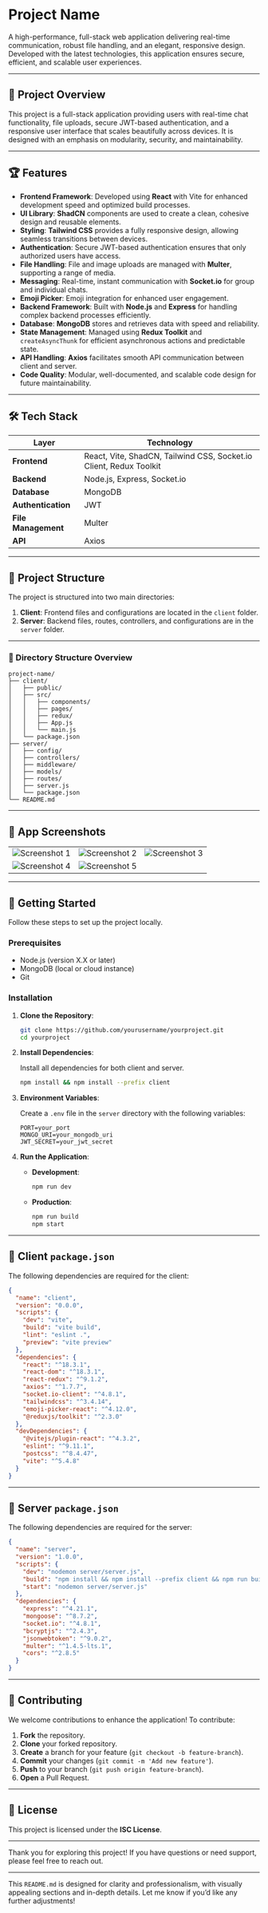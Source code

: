 # Project Name
A high-performance, full-stack web application delivering real-time communication, robust file handling, and an elegant, responsive design. Developed with the latest technologies, this application ensures secure, efficient, and scalable user experiences.

---

## 🚀 Project Overview

This project is a full-stack application providing users with real-time chat functionality, file uploads, secure JWT-based authentication, and a responsive user interface that scales beautifully across devices. It is designed with an emphasis on modularity, security, and maintainability.

---

## 🏆 Features

- **Frontend Framework**: Developed using **React** with Vite for enhanced development speed and optimized build processes.
- **UI Library**: **ShadCN** components are used to create a clean, cohesive design and reusable elements.
- **Styling**: **Tailwind CSS** provides a fully responsive design, allowing seamless transitions between devices.
- **Authentication**: Secure JWT-based authentication ensures that only authorized users have access.
- **File Handling**: File and image uploads are managed with **Multer**, supporting a range of media.
- **Messaging**: Real-time, instant communication with **Socket.io** for group and individual chats.
- **Emoji Picker**: Emoji integration for enhanced user engagement.
- **Backend Framework**: Built with **Node.js** and **Express** for handling complex backend processes efficiently.
- **Database**: **MongoDB** stores and retrieves data with speed and reliability.
- **State Management**: Managed using **Redux Toolkit** and `createAsyncThunk` for efficient asynchronous actions and predictable state.
- **API Handling**: **Axios** facilitates smooth API communication between client and server.
- **Code Quality**: Modular, well-documented, and scalable code design for future maintainability.

---

## 🛠 Tech Stack

| Layer                | Technology                                               |
|----------------------|----------------------------------------------------------|
| **Frontend**         | React, Vite, ShadCN, Tailwind CSS, Socket.io Client, Redux Toolkit |
| **Backend**          | Node.js, Express, Socket.io                              |
| **Database**         | MongoDB                                                  |
| **Authentication**   | JWT                                                      |
| **File Management**  | Multer                                                   |
| **API**              | Axios                                                    |

---

## 📂 Project Structure

The project is structured into two main directories:

1. **Client**: Frontend files and configurations are located in the `client` folder.
2. **Server**: Backend files, routes, controllers, and configurations are in the `server` folder.

---

### 📁 Directory Structure Overview

```plaintext
project-name/
├── client/
│   ├── public/
│   ├── src/
│   │   ├── components/
│   │   ├── pages/
│   │   ├── redux/
│   │   ├── App.js
│   │   └── main.js
│   └── package.json
├── server/
│   ├── config/
│   ├── controllers/
│   ├── middleware/
│   ├── models/
│   ├── routes/
│   ├── server.js
│   └── package.json
└── README.md
```

---

## 📸 App Screenshots

|                     |                     |                     |
|---------------------|---------------------|---------------------|
| ![Screenshot 1](https://github.com/Abhikanade17112002/Synchronous/blob/main/client/src/assets/SynchronousHome.png) | ![Screenshot 2](https://github.com/Abhikanade17112002/Synchronous/blob/main/client/src/assets/SynchronousProfile.png) | ![Screenshot 3](https://github.com/Abhikanade17112002/Synchronous/blob/main/client/src/assets/SynchronousChat.png) |
| ![Screenshot 4](https://github.com/Abhikanade17112002/Synchronous/blob/main/client/src/assets/SignUp.png) | ![Screenshot 5](https://github.com/Abhikanade17112002/Synchronous/blob/main/client/src/assets/SynchronousChat.png) | |



---

## 🚀 Getting Started

Follow these steps to set up the project locally.

### Prerequisites

- Node.js (version X.X or later)
- MongoDB (local or cloud instance)
- Git

### Installation

1. **Clone the Repository**:

   ```bash
   git clone https://github.com/yourusername/yourproject.git
   cd yourproject
   ```

2. **Install Dependencies**:

   Install all dependencies for both client and server.

   ```bash
   npm install && npm install --prefix client
   ```

3. **Environment Variables**:

   Create a `.env` file in the `server` directory with the following variables:

   ```plaintext
   PORT=your_port
   MONGO_URI=your_mongodb_uri
   JWT_SECRET=your_jwt_secret
   ```

4. **Run the Application**:

   - **Development**:

     ```bash
     npm run dev
     ```

   - **Production**:

     ```bash
     npm run build
     npm start
     ```

---

## 📜 Client `package.json`

The following dependencies are required for the client:

```json
{
  "name": "client",
  "version": "0.0.0",
  "scripts": {
    "dev": "vite",
    "build": "vite build",
    "lint": "eslint .",
    "preview": "vite preview"
  },
  "dependencies": {
    "react": "^18.3.1",
    "react-dom": "^18.3.1",
    "react-redux": "^9.1.2",
    "axios": "^1.7.7",
    "socket.io-client": "^4.8.1",
    "tailwindcss": "^3.4.14",
    "emoji-picker-react": "^4.12.0",
    "@reduxjs/toolkit": "^2.3.0"
  },
  "devDependencies": {
    "@vitejs/plugin-react": "^4.3.2",
    "eslint": "^9.11.1",
    "postcss": "^8.4.47",
    "vite": "^5.4.8"
  }
}
```

---

## 📜 Server `package.json`

The following dependencies are required for the server:

```json
{
  "name": "server",
  "version": "1.0.0",
  "scripts": {
    "dev": "nodemon server/server.js",
    "build": "npm install && npm install --prefix client && npm run build --prefix client",
    "start": "nodemon server/server.js"
  },
  "dependencies": {
    "express": "^4.21.1",
    "mongoose": "^8.7.2",
    "socket.io": "^4.8.1",
    "bcryptjs": "^2.4.3",
    "jsonwebtoken": "^9.0.2",
    "multer": "^1.4.5-lts.1",
    "cors": "^2.8.5"
  }
}
```

---

## 🤝 Contributing

We welcome contributions to enhance the application! To contribute:

1. **Fork** the repository.
2. **Clone** your forked repository.
3. **Create** a branch for your feature (`git checkout -b feature-branch`).
4. **Commit** your changes (`git commit -m 'Add new feature'`).
5. **Push** to your branch (`git push origin feature-branch`).
6. **Open** a Pull Request.

---

## 📄 License

This project is licensed under the **ISC License**.

---

Thank you for exploring this project! If you have questions or need support, please feel free to reach out.

---

This `README.md` is designed for clarity and professionalism, with visually appealing sections and in-depth details. Let me know if you’d like any further adjustments!
